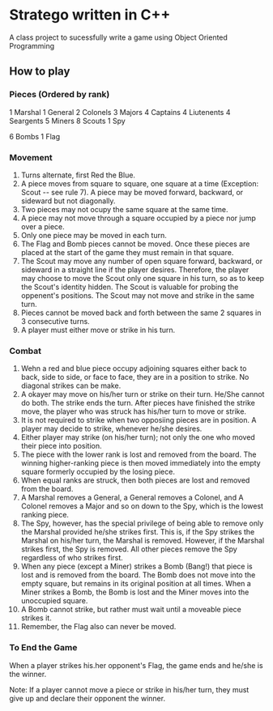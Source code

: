 # Stratego written in C++
A class project to sucessfully write a game using Object Oriented Programming
## How to play
### Pieces (Ordered by rank)
1 Marshal
1 General
2 Colonels
3 Majors
4 Captains
4 Liutenents
4 Seargents
5 Miners
8 Scouts
1 Spy

6 Bombs
1 Flag

### Movement
1. Turns alternate, first Red the Blue.
2. A piece moves from square to square, one square at a time (Exception: Scout -- see rule 7). A piece may be moved forward, backward, or sideward but not diagonally.
3. Two pieces may not ocupy the same square at the same time.
4. A piece may not move through a square occupied by a piece nor jump over a piece.
5. Only one piece may be moved in each turn.
6. The Flag and Bomb pieces cannot be moved. Once these pieces are placed at the start of the game they must remain in that square.
7. The Scout may move any number of open square forward, backward, or sideward in a straight line if the player desires. Therefore, the player may choose to move the Scout only one square in his turn, so as to keep the Scout's identity hidden. The Scout is valuable for probing the oppenent's positions. The Scout may not move and strike in the same turn.
8. Pieces cannot be moved back and forth between the same 2 squares in 3 consecutive turns.
9. A player must either move or strike in his turn.
### Combat
1. Wehn a red and blue piece occupy adjoining squares either back to back, side to side, or face to face, they are in a position to strike. No diagonal strikes can be make.
2. A okayer may move on his/her turn or strike on their turn. He/She cannot do both. The strike ends the turn. After pieces have finished the strike move, the player who was struck has his/her turn to move or strike.
3. It is not required to strike when two opposiing pieces are in position. A player may decide to strike, whenever he/she desires.
4. Either player may strike (on his/her turn); not only the one who moved their piece into position.
5. The piece with the lower rank is lost and removed from the board. The winning higher-ranking piece is then moved immediately into the empty square formerly occupied by the losing piece.
6. When equal ranks are struck, then both pieces are lost and removed from the board.
7. A Marshal removes a General, a General removes a Colonel, and A Colonel removes a Major and so on down to the Spy, which is the lowest ranking piece.
8. The Spy, however, has the special privilege of being able to remove only the Marshal provided he/she strikes first. This is, if the Spy strikes the Marshal on his/her turn, the Marshal is removed. However, if the Marshal strikes first, the Spy is removed. All other pieces remove the Spy regardless of who strikes first.
9. When any piece (except a Miner) strikes a Bomb (Bang!) that piece is lost and is removed from the board. The Bomb does not move into the empty square, but remains in its original position at all times. When a Miner strikes a Bomb, the Bomb is lost and the Miner moves into the unoccupied square.
10. A Bomb cannot strike, but rather must wait until a moveable piece strikes it.
11. Remember, the Flag also can never be moved.

### To End the Game
When a player strikes his.her opponent's Flag, the game ends and he/she is the winner.

Note: If a player cannot move a piece or strike in his/her turn, they must give up and declare their opponent the winner.